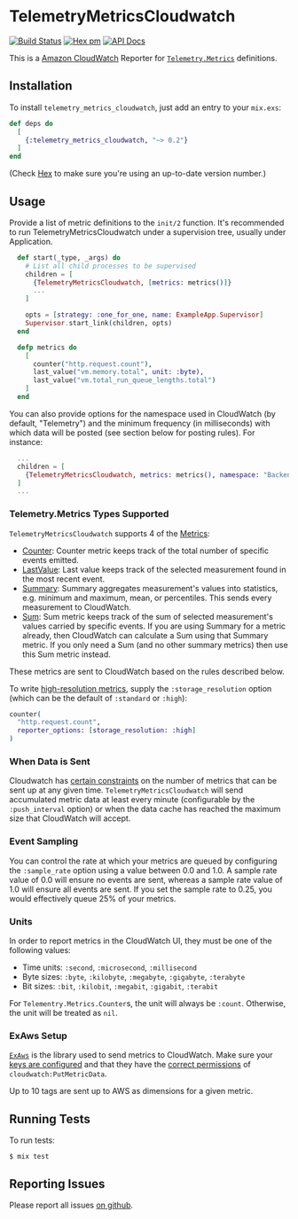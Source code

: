 # TelemetryMetricsCloudwatch
[![Build Status](https://secure.travis-ci.org/bmuller/telemetry_metrics_cloudwatch.png?branch=master)](https://travis-ci.org/bmuller/telemetry_metrics_cloudwatch)
[![Hex pm](http://img.shields.io/hexpm/v/telemetry_metrics_cloudwatch.svg?style=flat)](https://hex.pm/packages/telemetry_metrics_cloudwatch)
[![API Docs](https://img.shields.io/badge/api-docs-lightgreen.svg?style=flat)](https://hexdocs.pm/telemetry_metrics_cloudwatch/)

This is a [Amazon CloudWatch](https://aws.amazon.com/cloudwatch/) Reporter for [`Telemetry.Metrics`](https://github.com/beam-telemetry/telemetry_metrics) definitions.

## Installation

To install `telemetry_metrics_cloudwatch`, just add an entry to your `mix.exs`:

```elixir
def deps do
  [
    {:telemetry_metrics_cloudwatch, "~> 0.2"}
  ]
end
```

(Check [Hex](https://hex.pm/packages/telemetry_metrics_cloudwatch) to make sure you're using an up-to-date version number.)

## Usage

Provide a list of metric definitions to the `init/2` function. It's recommended to
run TelemetryMetricsCloudwatch under a supervision tree, usually under Application.

```elixir
  def start(_type, _args) do
    # List all child processes to be supervised
    children = [
      {TelemetryMetricsCloudwatch, [metrics: metrics()]}
      ...
    ]

    opts = [strategy: :one_for_one, name: ExampleApp.Supervisor]
    Supervisor.start_link(children, opts)
  end

  defp metrics do
    [
      counter("http.request.count"),
      last_value("vm.memory.total", unit: :byte),
      last_value("vm.total_run_queue_lengths.total")
    ]
  end
```

You can also provide options for the namespace used in CloudWatch (by default, "Telemetry")
and the minimum frequency (in milliseconds) with which data will be posted (see section 
below for posting rules).  For instance:

```elixir
  ...
  children = [
    {TelemetryMetricsCloudwatch, metrics: metrics(), namespace: "Backend", push_interval: 30_000}
  ]
  ...
```

### Telemetry.Metrics Types Supported

`TelemetryMetricsCloudwatch` supports 4 of the [Metrics](https://hexdocs.pm/telemetry_metrics/Telemetry.Metrics.html#module-metrics):

  * [Counter](https://hexdocs.pm/telemetry_metrics/Telemetry.Metrics.html#counter/2):
    Counter metric keeps track of the total number of specific events emitted.
  * [LastValue](https://hexdocs.pm/telemetry_metrics/Telemetry.Metrics.html#last_value/2):
    Last value keeps track of the selected measurement found in the most recent event.
  * [Summary](https://hexdocs.pm/telemetry_metrics/Telemetry.Metrics.html#summary/2): Summary
    aggregates measurement's values into statistics, e.g. minimum and maximum, mean, or percentiles.
    This sends every measurement to CloudWatch.
  * [Sum](https://hexdocs.pm/telemetry_metrics/Telemetry.Metrics.html#sum/2): Sum metric keeps track
    of the sum of selected measurement's values carried by specific events.  If you are using Summary
    for a metric already, then CloudWatch can calculate a Sum using that Summary metric.  If you
    only need a Sum (and no other summary metrics) then use this Sum metric instead.

These metrics are sent to CloudWatch based on the rules described below.

To write [high-resolution metrics](https://docs.aws.amazon.com/AmazonCloudWatch/latest/monitoring/publishingMetrics.html#high-resolution-metrics=), supply the `:storage_resolution` option (which can be the default of `:standard` or `:high`):

```elixir
counter(
  "http.request.count",
  reporter_options: [storage_resolution: :high]
)
```

### When Data is Sent

Cloudwatch has [certain constraints](https://docs.aws.amazon.com/AmazonCloudWatch/latest/monitoring/publishingMetrics.html)
on the number of metrics that can be sent up at any given time.  `TelemetryMetricsCloudwatch`
will send accumulated metric data at least every minute (configurable by the `:push_interval`
option) or when the data cache has reached the maximum size that CloudWatch will accept.

### Event Sampling
You can control the rate at which your metrics are queued by configuring the `:sample_rate` option using a value between 0.0 and 1.0. A sample rate value of 0.0 will ensure no events are sent, whereas a sample rate value of 1.0 will ensure all events are sent. If you set the sample rate to 0.25, you would effectively queue 25% of your metrics.

### Units
  
In order to report metrics in the CloudWatch UI, they must be one of the following values:

  * Time units: `:second`, `:microsecond`, `:millisecond`
  * Byte sizes: `:byte`, `:kilobyte`, `:megabyte`, `:gigabyte`, `:terabyte`
  * Bit sizes: `:bit`, `:kilobit`, `:megabit`, `:gigabit`, `:terabit`

For `Telementry.Metrics.Counter`s, the unit will always be `:count`.  Otherwise, the unit will be treated as `nil`.

### ExAws Setup

[`ExAws`](https://hexdocs.pm/ex_aws/ExAws.html) is the library used to send metrics to CloudWatch.  Make sure your
[keys are configured](https://hexdocs.pm/ex_aws/ExAws.html#module-aws-key-configuration) and that they have the
[correct permissions](https://docs.aws.amazon.com/AmazonCloudWatch/latest/monitoring/permissions-reference-cw.html) of `cloudwatch:PutMetricData`.

Up to 10 tags are sent up to AWS as dimensions for a given metric.

## Running Tests

To run tests:

```shell
$ mix test
```

## Reporting Issues

Please report all issues [on github](https://github.com/bmuller/telemetry_metrics_cloudwatch/issues).
